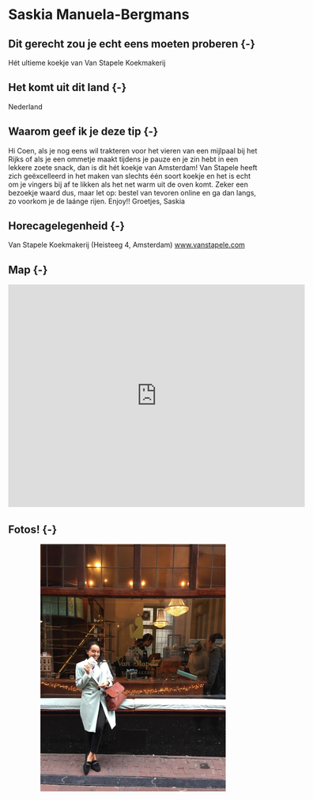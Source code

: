 # Saskia Manuela-Bergmans







## Dit gerecht zou je echt eens moeten proberen {-} 

Hét ultieme koekje van Van Stapele Koekmakerij

## Het komt uit dit land {-}

Nederland

## Waarom geef ik je deze tip {-}

Hi Coen, als je nog eens wil trakteren voor het vieren van een mijlpaal bij het Rijks of als je een ommetje maakt tijdens je pauze en je zin hebt in een lekkere zoete snack, dan is dit hét koekje van Amsterdam! Van Stapele heeft zich geëxcelleerd in het maken van slechts één soort koekje en het is echt om je vingers bij af te likken als het net warm uit de oven komt. Zeker een bezoekje waard dus, maar let op: bestel van tevoren online en ga dan langs, zo voorkom je de laánge rijen. Enjoy!! Groetjes, Saskia

## Horecagelegenheid {-}

Van Stapele Koekmakerij (Heisteeg 4, Amsterdam) www.vanstapele.com

## Map {-}

<iframe src="https://www.google.com/maps/embed?pb=!1m18!1m12!1m3!1d2436.085963380376!2d4.886277315127572!3d52.36886125517242!2m3!1f0!2f0!3f0!3m2!1i1024!2i768!4f13.1!3m3!1m2!1s0x47c609c1885e656d%3A0xd2f18158f3164533!2sVan%20Stapele%20Koekmakerij!5e0!3m2!1snl!2snl!4v1661266204544!5m2!1snl!2snl" width="600" height="450" style="border:0;" allowfullscreen="" loading="lazy" referrerpolicy="no-referrer-when-downgrade"></iframe>

## Fotos! {-}

<img src="images/gerechten/Saskia-koekje.jpg_Saskia Manuela-Bergm.jpeg" width="375" style="display: block; margin: auto;" />
